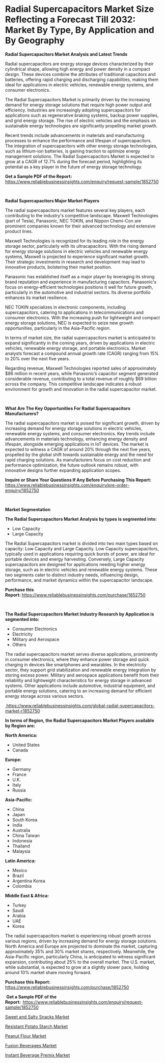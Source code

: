 <p><h1>Radial Supercapacitors Market Size Reflecting a Forecast Till 2032: Market By Type, By Application and By Geography</h1></p><p><strong>Radial Supercapacitors Market Analysis and Latest Trends</strong></p>
<p><p>Radial supercapacitors are energy storage devices characterized by their cylindrical shape, allowing high energy and power density in a compact design. These devices combine the attributes of traditional capacitors and batteries, offering rapid charging and discharging capabilities, making them ideal for applications in electric vehicles, renewable energy systems, and consumer electronics. </p><p>The Radial Supercapacitors Market is primarily driven by the increasing demand for energy storage solutions that require high power output and efficiency. Industries are increasingly adopting supercapacitors for applications such as regenerative braking systems, backup power supplies, and grid energy storage. The rise of electric vehicles and the emphasis on sustainable energy technologies are significantly propelling market growth.</p><p>Recent trends include advancements in materials and manufacturing processes to enhance the performance and lifespan of supercapacitors. The integration of supercapacitors with other energy storage technologies, such as lithium-ion batteries, is gaining traction to optimize energy management solutions. The Radial Supercapacitors Market is expected to grow at a CAGR of 12.7% during the forecast period, highlighting its potential as a key player in the future of energy storage technology.</p></p>
<p><strong>Get a Sample PDF of the Report:&nbsp;</strong> <a href="https://www.reliablebusinessinsights.com/enquiry/request-sample/1852750?utm_campaign=1138&utm_medium=2&utm_source=Github&utm_content=ia&utm_term=28022025&utm_id=radial-supercapacitors">https://www.reliablebusinessinsights.com/enquiry/request-sample/1852750</a></p>
<p>&nbsp;</p>
<p><strong>Radial Supercapacitors Major Market Players</strong></p>
<p><p>The radial supercapacitors market features several key players, each contributing to the industry's competitive landscape. Maxwell Technologies (part of Tesla), Panasonic, NEC TOKIN, and Nippon Chemi-Con are prominent companies known for their advanced technology and extensive product lines.</p><p>Maxwell Technologies is recognized for its leading role in the energy storage sector, particularly with its ultracapacitors. With the rising demand for energy storage solutions in electric vehicles and renewable energy systems, Maxwell is projected to experience significant market growth. Their strategic investments in research and development may lead to innovative products, bolstering their market position.</p><p>Panasonic has established itself as a major player by leveraging its strong brand reputation and experience in manufacturing capacitors. Panasonic's focus on energy-efficient technologies positions it well for future growth, particularly in the automotive and industrial sectors. Its diverse portfolio enhances its market resilience.</p><p>NEC TOKIN specializes in electronic components, including supercapacitors, catering to applications in telecommunications and consumer electronics. With the increasing push for lightweight and compact energy storage solutions, NEC is expected to seize new growth opportunities, particularly in the Asia-Pacific region.</p><p>In terms of market size, the radial supercapacitors market is anticipated to expand significantly in the coming years, driven by applications in electric vehicles, renewable energy storage, and portable electronics. Market analysts forecast a compound annual growth rate (CAGR) ranging from 15% to 20% over the next five years.</p><p>Regarding revenue, Maxwell Technologies reported sales of approximately $86 million in recent years, while Panasonic’s capacitor segment generated considerable revenue, contributing to a total revenue of roughly $69 billion across the company. This competitive landscape indicates a robust environment for growth and innovation in the radial supercapacitor market.</p></p>
<p>&nbsp;</p>
<p><strong>What Are The Key Opportunities For Radial Supercapacitors Manufacturers?</strong></p>
<p><p>The radial supercapacitors market is poised for significant growth, driven by increasing demand for energy storage solutions in electric vehicles, renewable energy systems, and consumer electronics. Key trends include advancements in materials technology, enhancing energy density and lifespan, alongside emerging applications in IoT devices. The market is expected to witness a CAGR of around 20% through the next five years, propelled by the global shift towards sustainable energy and the need for rapid charging solutions. As manufacturers focus on cost reduction and performance optimization, the future outlook remains robust, with innovative designs further expanding application scopes.</p></p>
<p><strong>Inquire or Share Your Questions If Any Before Purchasing This Report:</strong> <a href="https://www.reliablebusinessinsights.com/enquiry/pre-order-enquiry/1852750?utm_campaign=1138&utm_medium=2&utm_source=Github&utm_content=ia&utm_term=28022025&utm_id=radial-supercapacitors">https://www.reliablebusinessinsights.com/enquiry/pre-order-enquiry/1852750</a></p>
<p>&nbsp;</p>
<p><strong>Market Segmentation</strong></p>
<p><strong>The Radial Supercapacitors Market Analysis by types is segmented into:</strong></p>
<p><ul><li>Low Capacity</li><li>Large Capacity</li></ul></p>
<p><p>The Radial Supercapacitors market is divided into two main types based on capacity: Low Capacity and Large Capacity. Low Capacity supercapacitors, typically used in applications requiring quick bursts of power, are ideal for portable devices and energy harvesting. Conversely, Large Capacity supercapacitors are designed for applications needing higher energy storage, such as in electric vehicles and renewable energy systems. These two segments cater to distinct industry needs, influencing design, performance, and market dynamics within the supercapacitor landscape.</p></p>
<p><strong>Purchase this Report:&nbsp;</strong><a href="https://www.reliablebusinessinsights.com/purchase/1852750?utm_campaign=1138&utm_medium=2&utm_source=Github&utm_content=ia&utm_term=28022025&utm_id=radial-supercapacitors">https://www.reliablebusinessinsights.com/purchase/1852750</a></p>
<p>&nbsp;</p>
<p><strong>The Radial Supercapacitors Market Industry Research by Application is segmented into:</strong></p>
<p><ul><li>Consumer Electronics</li><li>Electricity</li><li>Military and Aerospace</li><li>Others</li></ul></p>
<p><p>The radial supercapacitors market serves diverse applications, prominently in consumer electronics, where they enhance power storage and quick charging in devices like smartphones and wearables. In the electricity sector, they support grid stabilization and renewable energy integration by storing excess power. Military and aerospace applications benefit from their reliability and lightweight characteristics for energy storage in advanced systems. Other applications include automotive, industrial equipment, and portable energy solutions, catering to an increasing demand for efficient energy storage across various sectors.</p></p>
<p><a href="https://www.reliablebusinessinsights.com/global-radial-supercapacitors-market-r1852750?utm_campaign=1138&utm_medium=2&utm_source=Github&utm_content=ia&utm_term=28022025&utm_id=radial-supercapacitors">&nbsp;https://www.reliablebusinessinsights.com/global-radial-supercapacitors-market-r1852750</a></p>
<p><strong>In terms of Region, the Radial Supercapacitors Market Players available by Region are:</strong></p>
<p>
    <p> <strong> North America: </strong>
        <ul>
            <li>United States</li>
            <li>Canada</li>
        </ul>
        </p> 
    <p> <strong> Europe: </strong>
        <ul>
            <li>Germany</li>
            <li>France</li>
            <li>U.K.</li>
            <li>Italy</li>
            <li>Russia</li>
        </ul>
        </p> 
    <p> <strong> Asia-Pacific: </strong>
        <ul>
            <li>China</li>
            <li>Japan</li>
            <li>South Korea</li>
            <li>India</li>
            <li>Australia</li>
            <li>China Taiwan</li>
            <li>Indonesia</li>
            <li>Thailand</li>
            <li>Malaysia</li>
        </ul>
        </p> 
    <p> <strong> Latin America: </strong>
        <ul>
            <li>Mexico</li>
            <li>Brazil</li>
            <li>Argentina Korea</li>
            <li>Colombia</li>
        </ul>
        </p> 
    <p> <strong> Middle East & Africa: </strong>
        <ul>
            <li>Turkey</li>
            <li>Saudi</li>
            <li>Arabia</li>
            <li>UAE</li>
            <li>Korea</li>
        </ul>
    </p>
    </p>
<p><p>The radial supercapacitors market is experiencing robust growth across various regions, driven by increasing demand for energy storage solutions. North America and Europe are projected to dominate the market, capturing approximately 35% and 30% market shares, respectively. Meanwhile, the Asia-Pacific region, particularly China, is anticipated to witness significant expansion, contributing about 25% to the overall market. The U.S. market, while substantial, is expected to grow at a slightly slower pace, holding around 10% market share moving forward.</p></p>
<p><strong>Purchase this Report: </strong><a href="https://www.reliablebusinessinsights.com/purchase/1852750?utm_campaign=1138&utm_medium=2&utm_source=Github&utm_content=ia&utm_term=28022025&utm_id=radial-supercapacitors">https://www.reliablebusinessinsights.com/purchase/1852750</a></p>
<p>&nbsp;<strong>Get a Sample PDF of the Report:&nbsp;&nbsp;</strong><a href="https://www.reliablebusinessinsights.com/enquiry/request-sample/1852750?utm_campaign=1138&utm_medium=2&utm_source=Github&utm_content=ia&utm_term=28022025&utm_id=radial-supercapacitors">https://www.reliablebusinessinsights.com/enquiry/request-sample/1852750</a></p>
<p><strong></strong></p>
<p><p><a href="https://github.com/rodinayygacklezi/Market-Research-Report-List-1/blob/main/sweet-and-salty-snacks-market.md?utm_campaign=1138&utm_medium=2&utm_source=Github&utm_content=ia&utm_term=28022025&utm_id=radial-supercapacitors">Sweet and Salty Snacks Market</a></p><p><a href="https://github.com/XavierTyler76/Market-Research-Report-List-1/blob/main/resistant-potato-starch-market.md?utm_campaign=1138&utm_medium=2&utm_source=Github&utm_content=ia&utm_term=28022025&utm_id=radial-supercapacitors">Resistant Potato Starch Market</a></p><p><a href="https://github.com/OlenFleming68/Market-Research-Report-List-1/blob/main/peanut-flour-market.md?utm_campaign=1138&utm_medium=2&utm_source=Github&utm_content=ia&utm_term=28022025&utm_id=radial-supercapacitors">Peanut Flour Market</a></p><p><a href="https://github.com/marlanamarvn/Market-Research-Report-List-1/blob/main/fusion-beverages-market.md?utm_campaign=1138&utm_medium=2&utm_source=Github&utm_content=ia&utm_term=28022025&utm_id=radial-supercapacitors">Fusion Beverages Market</a></p><p><a href="https://github.com/lindaopodray/Market-Research-Report-List-1/blob/main/instant-beverage-premix-market.md?utm_campaign=1138&utm_medium=2&utm_source=Github&utm_content=ia&utm_term=28022025&utm_id=radial-supercapacitors">Instant Beverage Premix Market</a></p></p>